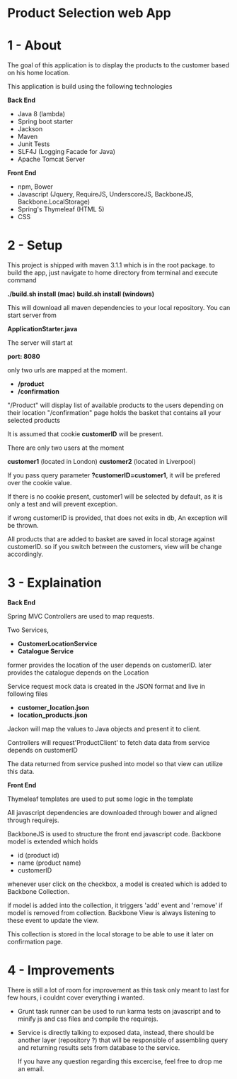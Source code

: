 Product Selection web App
========================

# 1 - About

The goal of this application is to display the products to the customer based on his home location.

This application is build using the following technologies


**Back End**

- Java 8 (lambda)
- Spring boot starter
- Jackson
- Maven
- Junit Tests
- SLF4J (Logging Facade for Java)
- Apache Tomcat Server


**Front End**


- npm, Bower
- Javascript (Jquery, RequireJS, UnderscoreJS, BackboneJS, Backbone.LocalStorage)
- Spring's Thymeleaf (HTML 5)
- CSS


# 2 - Setup

This project is shipped with maven 3.1.1 which is in the root package.
to build the app, just navigate to home directory from terminal and execute command

**./build.sh install (mac)**
**build.sh install (windows)**

This will download all maven dependencies to your local repository.
You can start server from

**ApplicationStarter.java**

The server will start at

**port: 8080**

only two urls are mapped at the moment.

- **/product**
- **/confirmation**

"/Product" will display list of available products to the users depending on their location
"/confirmation" page holds the basket that contains all your selected products

It is assumed that cookie **customerID** will be present.

There are only two users at the moment

**customer1** (located in London)
**customer2** (located in Liverpool)

If you pass query parameter **?customerID=customer1**, it will be prefered over the cookie value.

If there is no cookie present, customer1 will be selected by default, as it is only a test and will
prevent exception.

if wrong customerID is provided, that does not exits in db, An exception will be thrown.

All products that are added to basket are saved in local storage against customerID. so if you switch
between the customers, view will be change accordingly.

# 3 - Explaination

**Back End**

Spring MVC Controllers are used to map requests.

Two Services,

- **CustomerLocationService**
- **Catalogue Service**

former provides the location of the user depends on customerID.
later provides the catalogue depends on the Location

Service request mock data is created in the JSON format and live in following files

- **customer_location.json**
- **location_products.json**

Jackon will map the values to Java objects and present it to client.

Controllers will request'ProductClient' to fetch data data from service depends on customerID

The data returned from service pushed into model so that view can utilize this data.


**Front End**

Thymeleaf templates are used to put some logic in the template

All javascript dependencies are downloaded through bower and aligned through requirejs.

BackboneJS is used to structure the front end javascript code. Backbone model is extended which holds

- id (product id)
- name (product name)
- customerID

whenever user click on the checkbox, a model is created which is added to Backbone Collection.

if model is added into the collection, it triggers 'add' event and 'remove' if model is removed from collection.
Backbone View is always listening to these event to update the view.

This collection is stored in the local storage to be able to use it later on confirmation page.

# 4 - Improvements

There is still a lot of room for improvement as this task only meant to last for few hours, i couldnt cover everything i wanted.

- Grunt task runner can be used to run karma tests on javascript
  and to minify js and css files and compile the requirejs.
- Service is directly talking to exposed data, instead, there should be another layer (repository ?) that will be
  responsible of assembling query and returning results sets from database to the service.


  If you have any question regarding this excercise, feel free to drop me an email.

















